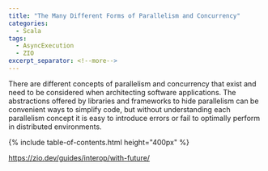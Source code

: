 ```yaml
---
title: "The Many Different Forms of Parallelism and Concurrency"
categories:
  - Scala
tags:
  - AsyncExecution
  - ZIO
excerpt_separator: <!--more-->
---
```

There are different concepts of parallelism and concurrency that exist and need to be considered when architecting
software applications. The abstractions offered by libraries and frameworks to hide parallelism can be convenient
ways to simplify code, but without understanding each parallelism concept it is easy to introduce errors or fail to
optimally perform in distributed environments.<!--more-->

{% include table-of-contents.html height="400px" %}


https://zio.dev/guides/interop/with-future/